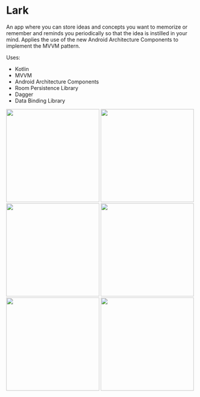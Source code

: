 # Lark
An app where you can store ideas and concepts you want to memorize or remember and reminds you periodically so that the idea is instilled in your mind. Applies the use of the new Android Architecture Components to implement the MVVM pattern.

Uses:
- Kotlin
- MVVM
- Android Architecture Components
- Room Persistence Library
- Dagger
- Data Binding Library


<p>
  <img src="../master/screenshots/1.png" width="250"/>
  <img src="../master/screenshots/2.png" width="250"/>
  <img src="../master/screenshots/3.png" width="250"/>
  <img src="../master/screenshots/4.png" width="250"/>
  <img src="../master/screenshots/5.png" width="250"/>
  <img src="../master/screenshots/6.png" width="250"/>
</p>
